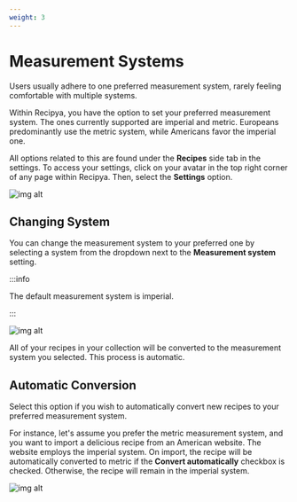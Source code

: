 ```yaml
---
weight: 3
---
```


# Measurement Systems

Users usually adhere to one preferred measurement system, rarely feeling comfortable with multiple systems. 

Within Recipya, you have the option to set your preferred measurement system. The ones currently 
supported are imperial and metric. Europeans predominantly use the metric system, while Americans
favor the imperial one.

All options related to this are found under the **Recipes** side tab in the settings.
To access your settings, click on your avatar in the top right corner of any page within Recipya.
Then, select the **Settings** option.

![img alt](/img/features/settings-access.png)

## Changing System

You can change the measurement system to your preferred one by selecting a system from the dropdown next to 
the **Measurement system** setting.

:::info

The default measurement system is imperial.

:::

![img alt](/img/features/settings-measurement-system.png)

All of your recipes in your collection will be converted to the measurement system you selected. 
This process is automatic.

## Automatic Conversion

Select this option if you wish to automatically convert new recipes to your preferred measurement system. 

For instance, let's assume you prefer the metric measurement system, and you want to import a delicious recipe from an 
American website. The website employs the imperial system. On import, the recipe will be automatically converted to metric
if the **Convert automatically** checkbox is checked. Otherwise, the recipe will remain in the imperial system.

![img alt](/img/features/settings-convert-automatically.png)

